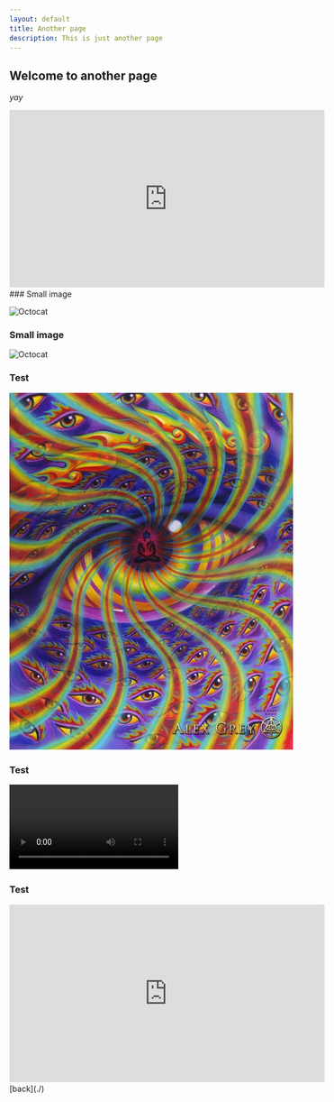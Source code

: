 ```yaml
---
layout: default
title: Another page
description: This is just another page
---
```


## Welcome to another page

_yay_
<iframe width="560" height="315" src="https://www.youtube.com/embed/g5U-ST9mj9I" title="YouTube video player" frameborder="0" allow="accelerometer; autoplay; clipboard-write; encrypted-media; gyroscope; picture-in-picture" allowfullscreen></iframe>
### Small image

![Octocat](https://github.githubassets.com/images/icons/emoji/octocat.png)
### Small image

![Octocat](https://image.ceneostatic.pl/data/products/2735398/i-tool-10-000-days-cd.jpg)
### Test
![Test](/docs/assets/images/testimage.jpg)
### Test
![Test](/docs/assets/videos/protection.mp4)
### Test
<iframe width="560" height="315" src="https://laserrock46.github.io/docs/assets/videos/protection.mp4" title="video player" frameborder="0" allow="accelerometer; autoplay; clipboard-write; encrypted-media; gyroscope; picture-in-picture" allowfullscreen></iframe>
[back](./)
